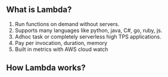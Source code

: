 
## What is Lambda?
1. Run functions on demand without servers.
2. Supports many languages like python, java, C#, go, ruby, js.
3. Adhoc task or completely serverless high TPS applications.
4. Pay per invocation, duration, memory
5.  Built in metrics with AWS cloud watch

## How Lambda works?

